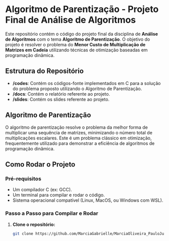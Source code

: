# Algoritmo de Parentização - Projeto Final de Análise de Algoritmos

Este repositório contém o código do projeto final da disciplina de **Análise de Algoritmos** com o tema **Algoritmo de Parentização**. O objetivo do projeto é resolver o problema do **Menor Custo de Multiplicação de Matrizes em Cadeia** utilizando técnicas de otimização baseadas em programação dinâmica.

## Estrutura do Repositório

- **/codes**: Contém os códigos-fonte implementados em C para a solução do problema proposto utilizando o Algoritmo de Parentização.
- **/docs**: Contém o relatório referente ao projeto.
- **/slides**: Contém os slides referente ao projeto.

## Algoritmo de Parentização

O algoritmo de parentização resolve o problema da melhor forma de multiplicar uma sequência de matrizes, minimizando o número total de multiplicações escalares. Este é um problema clássico em otimização, frequentemente utilizado para demonstrar a eficiência de algoritmos de programação dinâmica.

## Como Rodar o Projeto

### Pré-requisitos

- Um compilador C (ex: GCC).
- Um terminal para compilar e rodar o código.
- Sistema operacional compatível (Linux, MacOS, ou Windows com WSL).

### Passo a Passo para Compilar e Rodar

1. **Clone o repositório:**
   ```bash
   git clone https://github.com/MarciaGabrielle/MarciaOliveira_PauloJunior_FinalProject_AA_RR_2024.git
